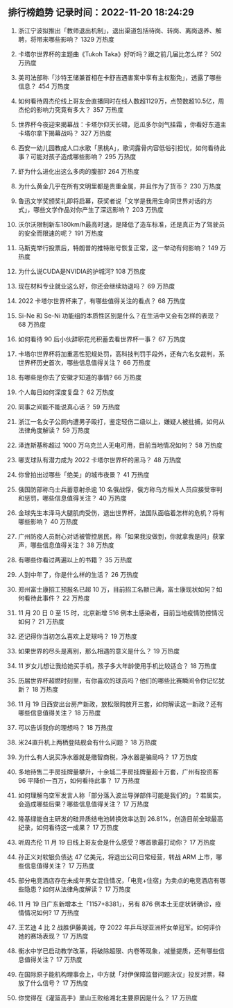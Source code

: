 
## 排行榜趋势 记录时间：2022-11-20 18:24:29
  
  1. 浙江宁波拟推出「教师退出机制」，退出渠道包括待岗、转岗、离岗退养、解聘，将带来哪些影响？ 1329 万热度
    
  2. 卡塔尔世界杯的主题曲《Tukoh Taka》好听吗？跟之前几届比怎么样？ 502 万热度
    
  3. 美司法部称「沙特王储兼首相在卡舒吉遇害案中享有主权豁免」，透露了哪些信息？ 454 万热度
    
  4. 如何看待周杰伦线上哥友会直播同时在线人数超1129万，点赞数超10.5亿，周杰伦的影响力究竟有多大？ 357 万热度
    
  5. 世界杯今夜迎来揭幕战：卡塔尔仰天长啸，厄瓜多尔剑气挂霜 ，你看好东道主卡塔尔拿下揭幕战吗？ 327 万热度
    
  6. 西安一幼儿园教成人口水歌「黑桃A」，歌词露骨内容低俗引担忧，如何看待此事？可能对孩子造成哪些影响？ 295 万热度
    
  7. 虾为什么进化出这么多肉的腹部? 264 万热度
    
  8. 为什么黄金几乎在所有文明里都是贵重金属，并且作为了货币？ 230 万热度
    
  9. 鲁迅文学奖颁奖礼即将启幕，获奖者说「文学是我用生命同世界对话的方式」，哪些文学作品对你产生了深远影响？ 203 万热度
    
  10. 沃尔沃限制新车180km/h最高时速，是降低了造车标准，还是真正为了驾驶员的安全而限速的呢？ 191 万热度
    
  11. 马斯克举行投票后，特朗普的推特账号恢复正常，这一举动有何影响？ 149 万热度
    
  12. 为什么说CUDA是NVIDIA的护城河? 108 万热度
    
  13. 现在材料专业就业这么好，你还会继续劝退吗？ 69 万热度
    
  14. 2022 卡塔尔世界杯来了，有哪些值得关注的看点？ 68 万热度
    
  15. Si-Ne 和 Se-Ni 功能组的本质性区别是什么？在生活中又会有怎样的表现？ 68 万热度
    
  16. 如何看待 90 后小伙辞职花光积蓄去看世界杯一事？ 67 万热度
    
  17. 卡塔尔世界杯将加重恶性犯规处罚，高科技判罚手段外，还有六名女裁判，系世界杯历史首次，哪些信息值得关注？ 66 万热度
    
  18. 有哪些是你去了安徽才知道的事情? 66 万热度
    
  19. 个人每日如何深度复盘？ 62 万热度
    
  20. 同事之间能不能说真心话？ 59 万热度
    
  21. 浙江一名女子公厕内遭男子殴打，鉴定轻伤二级以上，嫌疑人被批捕，如何从法律角度解读？ 59 万热度
    
  22. 泽连斯基称超过 1000 万乌克兰人无电可用，目前当地情况如何？ 58 万热度
    
  23. 哪支球队有潜力成为 2022 卡塔尔世界杯的黑马？ 48 万热度
    
  24. 你曾拍出过哪些「绝美」的城市夜景？ 41 万热度
    
  25. 俄国防部称乌士兵蓄意射杀逾 10 名俄战俘，俄方称乌方相关人员应接受审判和惩罚，哪些信息值得关注？ 40 万热度
    
  26. 金球先生本泽马大腿肌肉受伤，退出世界杯，法国队面临着怎样的危机？将有哪些影响？ 40 万热度
    
  27. 广州防疫人员耐心对话被管控居民，称「如果我没做到，你就拿我是问」获掌声，哪些信息值得关注？ 38 万热度
    
  28. 有哪些你看过两遍以上的书籍？ 35 万热度
    
  29. 人到中年了，你是什么样的生活？ 26 万热度
    
  30. 郑州富士康招工预报名已超 10 万，目前招工名额已满，富士康现状如何？如何看待此事件？ 22 万热度
    
  31. 11 月 20 日 0 至 15 时，北京新增 516 例本土感染者，目前当地疫情防控情况如何？ 21 万热度
    
  32. 还记得你当初怎么喜欢上足球吗？ 19 万热度
    
  33. 如果世界的尽头是离别，那么相遇的意义是什么？ 19 万热度
    
  34. 11 岁女儿想让我给她买手机，孩子多大年龄使用手机比较适合？ 18 万热度
    
  35. 历届世界杯超燃时刻里，有你喜欢的球员吗？他们的哪些比赛瞬间令你记忆犹新？ 18 万热度
    
  36. 11 月 19 日西安出台房产新政，放松限购放开三套，如何解读这一新政？还有哪些信息值得关注？ 18 万热度
    
  37. 可以告诉我你的理想吗？ 18 万热度
    
  38. 米24直升机上两栖登陆舰会有什么问题？ 18 万热度
    
  39. 为什么有人说买净水器就是缴智商税，净水器是骗局吗？ 17 万热度
    
  40. 多地待售二手房挂牌量攀升，十余城二手房挂牌量超十万套，广州有投资客 96 平降价一百万，如何看待此事？ 17 万热度
    
  41. 如何理解乌空军发言人称「部分落入波兰导弹部件可能是我们的」？若属实，会造成哪些后果？哪些信息值得关注？ 17 万热度
    
  42. 隆基绿能自主研发的硅异质结电池转换效率达到 26.81%，创造目前全球最高纪录，如何看待这一成果？ 17 万热度
    
  43. 听周杰伦 11 月 19 日线上哥友会是什么感受？哪首歌最打动你？ 17 万热度
    
  44. 孙正义对软银负债达 47 亿美元，将退出公司日常经营，转战 ARM 上市，哪些信息值得关注？ 17 万热度
    
  45. 部分电竞酒店存在未成年男女混住情况，「电竞+住宿」为卖点的电竞酒店有哪些隐患？如何从法律角度解读？ 17 万热度
    
  46. 11 月 19 日广东新增本土「1157+8381」，另有 876 例本土无症状转确诊，疫情情况如何? 17 万热度
    
  47. 王艺迪 4 比 2 战胜伊藤美诚，夺 2022 年乒乓球亚洲杯女单冠军。如何评价她的赛场表现？ 17 万热度
    
  48. 衡水中学已启动教学改革，将破除超限、内卷等现象，减量提质，还有哪些信息值得关注？ 17 万热度
    
  49. 在国际原子能机构理事会上，中方就「对伊保障监督问题决议」投反对票，释放了什么信号？ 17 万热度
    
  50. 你觉得在《灌篮高手》里山王败给湘北主要原因是什么？ 17 万热度
    
